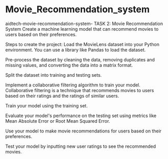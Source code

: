 # Movie_Recommendation_system
aidtech-movie-recommendation-system-
TASK 2:
Movie Recommendation System
Create a machine learning model that can recommend movies to users based on their preferences.

Steps to create the project:
Load the MovieLens dataset into your Python environment. You can use a library like Pandas to load the dataset.

Pre-process the dataset by cleaning the data, removing duplicates and missing values, and converting the data into a matrix format.

Split the dataset into training and testing sets.

Implement a collaborative filtering algorithm to train your model. Collaborative filtering is a technique that recommends movies to users based on their ratings and the ratings of similar users.

Train your model using the training set.

Evaluate your model's performance on the testing set using metrics like Mean Absolute Error or Root Mean Squared Error.

Use your model to make movie recommendations for users based on their preferences.

Test your model by inputting new user ratings to see the recommended movies.
